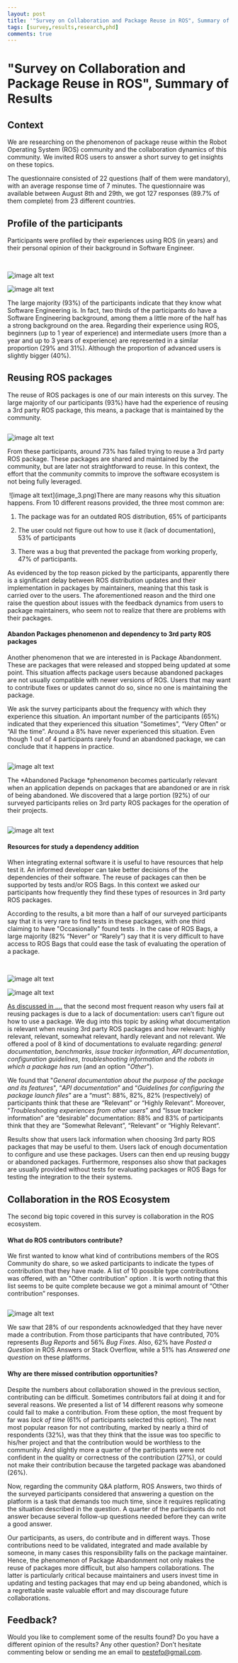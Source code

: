 ```yaml
---
layout: post
title: '"Survey on Collaboration and Package Reuse in ROS", Summary of Results'
tags: [survey,results,research,phd]
comments: true
---
```


# **"Survey on Collaboration and Package Reuse in ROS", Summary of Results**

## **Context**

We are researching on the phenomenon of package reuse within the Robot Operating System (ROS) community and the collaboration dynamics of this community. We invited ROS users to answer a short survey to get insights on these topics.

The questionnaire consisted of 22 questions (half of them were mandatory), with an average response time of 7 minutes. The questionnaire was available between August 8th and 29th, we got 127 responses (89.7% of them complete) from 23 different countries.

## **Profile of the participants**

Participants were profiled by their experiences using ROS (in years) and their personal opinion of their background in Software Engineer.

<IMG Q4><IMG Q5>

![image alt text](image_0.png)

![image alt text](image_1.png)

The large majority (93%) of the participants indicate that they know what Software Engineering is. In fact, two thirds of the participants do have a Software Engineering background, among them a little more of the half has a strong background on the area. Regarding their experience using ROS, beginners (up to 1 year of experience) and intermediate users (more than a year and up to 3 years of experience) are represented in a similar proportion (29% and 31%). Although the proportion of advanced users is slightly bigger (40%).

## **Reusing ROS packages**

The reuse of ROS packages is one of our main interests on this survey.The large majority of our participants (93%) have had the experience of reusing a 3rd party ROS package, this means, a package that is maintained by the community.

<IMG Q6>

![image alt text](image_2.png)

From these participants, around 73% has failed trying to reuse a 3rd party ROS package. These packages are shared and maintained by the community, but are later not  straightforward to reuse. In this context, the effort that the community commits to improve the software ecosystem is not being fully leveraged.

<IMG Q9>![image alt text](image_3.png)There are many reasons why this situation happens. From 10 different reasons provided, the three most common are:

1. The package was for an outdated ROS distribution, 65% of participants

2. The user could not figure out how to use it (lack of documentation), 53% of participants

3. There was a bug that prevented the package from working properly, 47% of participants.

As evidenced by the top reason picked by the participants, apparently there is a significant delay between ROS distribution updates and their implementation in packages by maintainers, meaning that this task is carried over to the users. The aforementioned reason and the third one raise the question about issues with the feedback dynamics from users to package maintainers, who seem not to realize that there are problems with their packages.

#### Abandon Packages phenomenon and dependency to 3rd party ROS packages

Another phenomenon that we are interested in is Package Abandonment. These are packages that were released and stopped being updated at some point. This situation affects package users because abandoned packages are not usually compatible with newer versions of ROS. Users that may want to contribute fixes or updates cannot do so, since no one is maintaining the package.

We ask the survey participants about the frequency with which  they experience this situation.An important number of the participants (65%)  indicated that they experienced this situation "Sometimes", “Very Often” or “All the time”. Around a 8% have never experienced this situation. Even though 1 out of 4 participants rarely found an abandoned package, we can conclude that it happens in practice.

<IMG Q8>

![image alt text](image_4.png)

The *Abandoned Package *phenomenon becomes particularly relevant when an application depends on packages that are abandoned or are in risk of being abandoned. We discovered that a large portion (92%) of our surveyed participants relies on 3rd party ROS packages for the operation of their projects.

<IMG Q7>

![image alt text](image_5.png)

#### Resources for study a dependency addition

When integrating external software it is useful to have resources that help test it. An informed developer can take better decisions of the dependencies of their software. The reuse of packages can then be supported by tests and/or ROS Bags.  In this context we asked our participants how frequently they find these types of resources in 3rd party ROS packages.

According to the results, a bit more than a half of our surveyed participants say that it is very rare to find tests in these packages, with one third claiming to have "Occasionally" found tests . In the case of ROS Bags, a large majority (82% “Never” or “Rarely”) say that it is very difficult to have access to ROS Bags that could ease the task of evaluating the operation of a package.

<IMG Q11>

<IMG Q12>

![image alt text](image_6.png)

![image alt text](image_7.png)

[As discussed in ….](LINK) that the second most frequent reason why users fail at reusing packages is due to a lack of documentation: users can’t figure out how to use a package. We dug into this topic by asking what documentation is relevant when reusing 3rd party ROS packages and how relevant: highly relevant, relevant, somewhat relevant, hardly relevant and not relevant. We offered a pool of 8 kind of documentations to evaluate regarding: *general documentation*, *benchmarks*, *issue tracker information*, *API documentation*, *configuration guidelines*, *troubleshooting information* and *the robots in which a package has run* (and an option "*Other*").

We found that "*General documentation about the purpose of the package and its features*", “*API documentation*” and “*Guidelines for configuring the package launch files*” are a “must”: 88%, 82%, 82% (respectively) of participants think that these are “Relevant” or “Highly Relevant”. Moreover, “*Troubleshooting experiences from other users*” and “Issue tracker information” are “desirable” documentation: 88% and 83% of participants think that they are “Somewhat Relevant”, “Relevant” or “Highly Relevant“.

Results show that users lack information when choosing 3rd party ROS packages that may be useful to them. Users lack of enough documentation to configure and use these packages. Users  can then end up reusing buggy or abandoned packages. Furthermore, responses also show that packages are usually provided without tests for evaluating packages or ROS Bags for testing the integration to the their systems.

## **Collaboration in the ROS Ecosystem**

The second big topic covered in this  survey is collaboration in the ROS ecosystem.

#### What do ROS contributors contribute?

We first wanted to know what kind of contributions  members of the ROS Community do share, so  we asked participants to indicate the types of contribution that they have made. A list of 10 possible type contributions was offered, with an "Other contribution" option . It is worth noting that this list seems to be quite complete because we got a minimal amount of “Other contribution” responses.

<IMG Q17>

 ![image alt text](image_8.png)

We saw that 28% of our respondents acknowledged that they have never made a contribution. From those participants that have contributed, 70% represents *Bug Reports* and 56% *Bug Fixes*. Also, 62% have *Posted a Question* in ROS Answers or Stack Overflow, while a 51% has *Answered one question* on these platforms.

#### Why are there missed contribution opportunities?

Despite the numbers about collaboration showed in the previous section, contributing can be difficult. Sometimes contributors fail at doing it and for several reasons. We presented a list of 14 different reasons why someone could fail to make a contribution. From these option, the most frequent by far was *lack of time* (61% of participants selected this option). The next most popular reason for not contributing,  marked by nearly a third of respondents (32%), was that they think that the issue was too specific to his/her project and that the contribution would be worthless to the community. And slightly more a quarter of the participants were not confident in the quality or correctness of the contribution (27%), or could not make their  contribution because the targeted package was abandoned (26%).

Now, regarding  the community Q&A platform, ROS Answers, two thirds of the surveyed participants considered that answering a question on the platform is a task that demands too much time, since it requires replicating the situation described in the question. A quarter of the participants do not answer  because several follow-up questions needed before they can write  a good answer.

Our participants, as users, do contribute and in different ways. Those contributions need to be validated, integrated and made available by someone, in many cases this responsibility falls on the package maintainer. Hence, the phenomenon of Package Abandonment not only makes the reuse of packages more difficult, but also hampers collaborations. The latter is particularly critical because maintainers and users invest time in updating and testing packages that may end up being abandoned, which is a regrettable waste valuable effort and may discourage future collaborations.

## **Feedback?**

Would you like to complement some of the results found? Do you have a different opinion of the results? Any other question? Don’t hesitate commenting below or sending me an email to pestefo@gmail.com.

